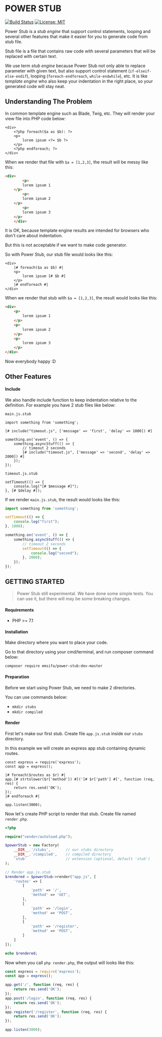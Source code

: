 POWER STUB
==========

[![Build Status](https://travis-ci.org/emsifa/power-stub.svg?branch=master)](https://travis-ci.org/emsifa/power-stub)
[![License: MIT](https://img.shields.io/badge/License-MIT-blue.svg)](https://opensource.org/licenses/MIT)

Power Stub is a _stub engine_ that support control statements, looping 
and several other features that make it easier for you to generate code from stub file.

Stub file is a file that contains raw code with several parameters that will be replaced with certain text.

We use term _stub engine_ because Power Stub not only able to replace parameter with given text,
but also support control statement (`if-elseif-else-endif`), looping (`foreach-endforeach`, `while-endwhile`), etc.
It is like _template engine_ who also keep your indentation in the right place,
so your generated code will stay neat.

## Understanding The Problem

In common template engine such as Blade, Twig, etc. They will render your view file
into PHP code below:

```
<div>
    <?php foreach($a as $b): ?>
    <p>
        lorem ipsum <?= $b ?>
    </p>
    <?php endforeach; ?>
</div>
```

When we render that file with `$a = [1,2,3]`, the result will be messy like this:

```html
<div>
        <p>
        lorem ipsum 1
    </p>
        <p>
        lorem ipsum 2
    </p>
        <p>
        lorem ipsum 3
    </p>
    </div>
```

It is OK, because template engine results are intended for browsers who don't care about indentation.

But this is not acceptable if we want to make code generator.

So with Power Stub, our stub file would looks like this:

```
<div>
    |# foreach($a as $b) #|
    <p>
        lorem ipsum [# $b #]
    </p>
    |# endforeach #|
</div>
```

When we render that stub with `$a = [1,2,3]`, the result would looks like this:

```html
<div>
    <p>
        lorem ipsum 1
    </p>
    <p>
        lorem ipsum 2
    </p>
    <p>
        lorem ipsum 3
    </p>
</div>
```

Now everybody happy :D

## Other Features

#### Include

We also handle include function to keep indentation relative to the definition.
For example you have 2 stub files like below:

`main.js.stub`

```
import something from 'something';

[# include("timeout.js", ['message' => 'first', 'delay' => 1000]) #]

something.on('event', () => {
    something.asyncStuff(() => {
        // timeout 2 seconds
        [# include("timeout.js", ['message' => 'second', 'delay' => 2000]) #]
    });
});

```

`timeout.js.stub`

```
setTimeout(() => {
    console.log("[# $message #]");
}, [# $delay #]);
```

If we render `main.js.stub`, the result would looks like this:

```js
import something from 'something';

setTimeout(() => {
    console.log("first");
}, 1000);

something.on('event', () => {
    something.asyncStuff(() => {
        // timeout 2 seconds
        setTimeout(() => {
            console.log("second");
        }, 2000);
    });
});

```

## GETTING STARTED

> Power Stub still experimental. We have done some simple tests. 
  You can use it, but there will may be some breaking changes.

#### Requirements

* PHP >= 7.1

#### Installation

Make directory where you want to place your code.

Go to that directory using your cmd/terminal, and run composer command below:

```
composer require emsifa/power-stub:dev-master
```

#### Preparation

Before we start using Power Stub, we need to make 2 directories.

You can use commands below:

* `mkdir stubs`
* `mkdir compiled`

#### Render

First let's make our first stub.
Create file `app.js.stub` inside our `stubs` directory.

In this example we will create an express app stub containing dynamic routes.

```
const express = require('express');
const app = express();

|# foreach($routes as $r) #|
app.[# strtolower($r['method']) #]('[# $r['path'] #]', function (req, res) {
    return res.send('OK');
});
|# endforeach #|

app.listen(3000);
```

Now let's create PHP script to render that stub.
Create file named `render.php`.

```php
<?php

require("vendor/autoload.php");

$powerStub = new Factory(
    __DIR__.'/stubs',       // our stubs directory
    __DIR__.'/compiled',    // compiled directory
    'stub'                  // extension (optional, default 'stub')
);

// Render app.js.stub
$rendered = $powerStub->render("app.js", [
    'routes' => [
        [
            'path' => '/',
            'method' => 'GET',
        ],
        [
            'path' => '/login',
            'method' => 'POST',
        ],
        [
            'path' => '/register',
            'method' => 'POST',
        ]
    ]
]);

echo $rendered;
```

Now when you call `php render.php`, the output will looks like this:

```js
const express = require('express');
const app = express();

app.get('/', function (req, res) {
    return res.send('OK');
});
app.post('/login', function (req, res) {
    return res.send('OK');
});
app.register('/register', function (req, res) {
    return res.send('OK');
});

app.listen(3000);
```